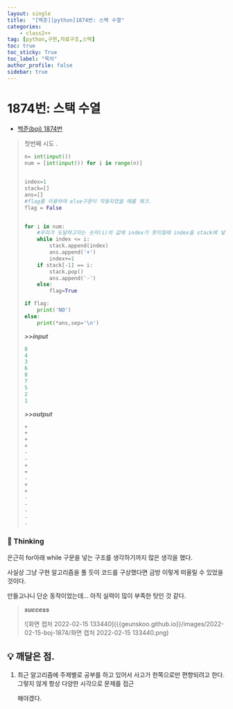 ```yaml
---
layout: single
title:  "[백준][python]1874번: 스택 수열"
categories: 
    - class2++
tag: [python,구현,자료구조,스택]
toc: true
toc_sticky: True
toc_label: "목차"
author_profile: false
sidebar: true
---
```


# 1874번: 스택 수열



* [백준(boj) 1874번](https://www.acmicpc.net/problem/1874)

  

> 첫번째 시도 .
>
> ```python
> n= int(input())
> num = [int(input()) for i in range(n)]
> 
> 
> index=1
> stack=[]
> ans=[]
> #flag를 이용하여 else구문이 작동되었을 때를 체크.
> flag = False
> 
> 
> for i in num:
>     #우리가 도달하고자는 숫자(i)의 값에 index가 못미칠때 index을 stack에 넣고 +1씩 더함.
>     while index <= i:
>         stack.append(index)
>         ans.append('+')
>         index+=1
>     if stack[-1] == i:
>         stack.pop()
>         ans.append('-')
>     else:
>         flag=True
> 
> if flag:
>     print('NO')
> else:
>     print(*ans,sep='\n')
> 
> ```
>
> ***>>input***
>
> ```python
> 8
> 4
> 3
> 6
> 8
> 7
> 5
> 2
> 1
> ```
>
> ***>>output***
>
> ```python
> +
> +
> +
> +
> -
> -
> +
> +
> -
> +
> +
> -
> -
> -
> -
> -
> ```



### 🌝 Thinking

은근히 for아래 while 구문을 넣는 구조를 생각하기까지 많은 생각을 했다.

사실상 그냥 구현 알고리즘을 풀 듯이 코드를 구상했다면 금방 이렇게 떠올릴 수 있었을 것이다.

만들고나니 단순 동작이었는데... 아직 실력이 많이 부족한 탓인 것 같다.



>  ***success***
>
> ![화면 캡처 2022-02-15 133440]({{geunskoo.github.io}}/images/2022-02-15-boj-1874/화면 캡처 2022-02-15 133440.png)

## 💡 깨달은 점.

1. 최근 알고리즘에 주제별로 공부를 하고 있어서 사고가 한쪽으로만 편향되려고 한다. 그렇지 않게 항상 다양한 시각으로 문제를 접근

   해야겠다.
